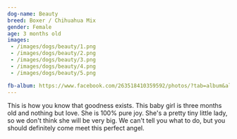 ```yaml
---
dog-name: Beauty
breed: Boxer / Chihuahua Mix
gender: Female
age: 3 months old
images:
 - /images/dogs/beauty/1.png
 - /images/dogs/beauty/2.png
 - /images/dogs/beauty/3.png
 - /images/dogs/beauty/4.png
 - /images/dogs/beauty/5.png

fb-album: https://www.facebook.com/263518410359592/photos/?tab=album&album_id=1314138331964256
---
```

This is how you know that goodness exists. This baby girl is three months old and nothing but love. She is 100% pure joy. She's a pretty tiny little lady, so we don't think she will be very big. We can't tell you what to do, but you should definitely come meet this perfect angel.
